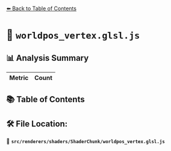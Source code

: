 [⬅️ Back to Table of Contents](../../../../index.md)

# 📄 `worldpos_vertex.glsl.js`

## 📊 Analysis Summary

| Metric | Count |
|--------|-------|

## 📚 Table of Contents


## 🛠️ File Location:
📂 **`src/renderers/shaders/ShaderChunk/worldpos_vertex.glsl.js`**